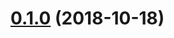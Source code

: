 <a name="0.1.0"></a>
# [0.1.0](https://github.com/rentspree/mongoose-state-machine/compare/v0.0.1...v0.1.0) (2018-10-18)




